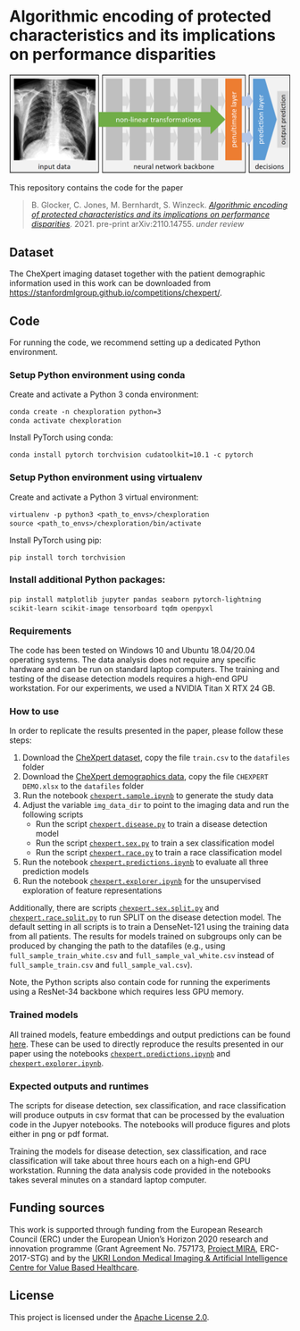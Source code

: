 # Algorithmic encoding of protected characteristics and its implications on performance disparities

![Components of a deep neural networks](assets/network.png "Components of a deep neural networks")

This repository contains the code for the paper
> B. Glocker, C. Jones, M. Bernhardt, S. Winzeck. [_Algorithmic encoding of protected characteristics and its implications on performance disparities_](https://arxiv.org/abs/2110.14755). 2021. pre-print arXiv:2110.14755. _under review_

## Dataset

The CheXpert imaging dataset together with the patient demographic information used in this work can be downloaded from https://stanfordmlgroup.github.io/competitions/chexpert/.

## Code

For running the code, we recommend setting up a dedicated Python environment.

### Setup Python environment using conda

Create and activate a Python 3 conda environment:

   ```shell
   conda create -n chexploration python=3
   conda activate chexploration
   ```
   
Install PyTorch using conda:
   
   ```shell
   conda install pytorch torchvision cudatoolkit=10.1 -c pytorch
   ```
   
### Setup Python environment using virtualenv

Create and activate a Python 3 virtual environment:

   ```shell
   virtualenv -p python3 <path_to_envs>/chexploration
   source <path_to_envs>/chexploration/bin/activate
   ```
   
Install PyTorch using pip:
   
   ```shell
   pip install torch torchvision
   ```
   
### Install additional Python packages:
   
   ```shell
   pip install matplotlib jupyter pandas seaborn pytorch-lightning scikit-learn scikit-image tensorboard tqdm openpyxl
   ```

### Requirements

The code has been tested on Windows 10 and Ubuntu 18.04/20.04 operating systems. The data analysis does not require any specific hardware and can be run on standard laptop computers. The training and testing of the disease detection models requires a high-end GPU workstation. For our experiments, we used a NVIDIA Titan X RTX 24 GB.

### How to use

In order to replicate the results presented in the paper, please follow these steps:

1. Download the [CheXpert dataset](https://stanfordmlgroup.github.io/competitions/chexpert/), copy the file `train.csv` to the `datafiles` folder
2. Download the [CheXpert demographics data](https://stanfordaimi.azurewebsites.net/datasets/192ada7c-4d43-466e-b8bb-b81992bb80cf), copy the file `CHEXPERT DEMO.xlsx` to the `datafiles` folder
3. Run the notebook [`chexpert.sample.ipynb`](notebooks/chexpert.sample.ipynb) to generate the study data
4. Adjust the variable `img_data_dir` to point to the imaging data and run the following scripts
   - Run the script [`chexpert.disease.py`](prediction/chexpert.disease.py) to train a disease detection model
   - Run the script [`chexpert.sex.py`](prediction/chexpert.sex.py) to train a sex classification model
   - Run the script [`chexpert.race.py`](prediction/chexpert.race.py) to train a race classification model
5. Run the notebook [`chexpert.predictions.ipynb`](notebooks/chexpert.predictions.ipynb) to evaluate all three prediction models
6. Run the notebook [`chexpert.explorer.ipynb`](notebooks/chexpert.explorer.ipynb) for the unsupervised exploration of feature representations

Additionally, there are scripts [`chexpert.sex.split.py`](prediction/chexpert.sex.split.py) and [`chexpert.race.split.py`](prediction/chexpert.race.split.py) to run SPLIT on the disease detection model. The default setting in all scripts is to train a DenseNet-121 using the training data from all patients. The results for models trained on subgroups only can be produced by changing the path to the datafiles (e.g., using `full_sample_train_white.csv` and `full_sample_val_white.csv` instead of `full_sample_train.csv` and `full_sample_val.csv`).

Note, the Python scripts also contain code for running the experiments using a ResNet-34 backbone which requires less GPU memory.

### Trained models

All trained models, feature embeddings and output predictions can be found [here](https://imperialcollegelondon.box.com/s/bq87wkuzy14ctsyf8w3hcikwzu8386jj). These can be used to directly reproduce the results presented in our paper using the notebooks [`chexpert.predictions.ipynb`](notebooks/chexpert.predictions.ipynb) and [`chexpert.explorer.ipynb`](notebooks/chexpert.explorer.ipynb).

### Expected outputs and runtimes

The scripts for disease detection, sex classification, and race classification will produce outputs in csv format that can be processed by the evaluation code in the Jupyer notebooks. The notebooks will produce figures and plots either in png or pdf format.

Training the models for disease detection, sex classification, and race classification will take about three hours each on a high-end GPU workstation. Running the data analysis code provided in the notebooks takes several minutes on a standard laptop computer.
   
## Funding sources
This work is supported through funding from the European Research Council (ERC) under the European Union’s Horizon 2020 research and innovation programme (Grant Agreement No. 757173, [Project MIRA](https://www.project-mira.eu), ERC-2017-STG) and by the [UKRI London Medical Imaging & Artificial Intelligence Centre for Value Based Healthcare](https://www.aicentre.co.uk/).

## License
This project is licensed under the [Apache License 2.0](LICENSE).
